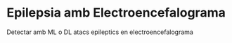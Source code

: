 # Epilepsia amb Electroencefalograma
 Detectar amb ML o DL atacs epileptics en electroencefalograma
